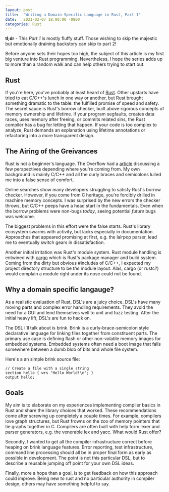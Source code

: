 ```yaml
---
layout: post
title:  "Writing a Domain Specific Language in Rust, Part 1"
date:   2021-02-07 18:00:00 -0800
categories: Rust
---
```


**tl;dr** - This _Part 1_ is mostly fluffy stuff.  Those wishing to skip the majestic but emotionally draining backstory can skip to part 2!

Before anyone sets their hopes too high, the subject of this article is my first big venture into Rust programming.  Nevertheless, I hope the series adds up to more than a random walk and can help others trying to start out.

## Rust

If you're here, you've probably at least heard of [Rust](ttps://www.rust-lang.org). Other upstarts have tried to eat C/C++'s lunch in one way or another, but Rust brought something dramatic to the table: the fulfilled promise of speed and safety.  The secret sauce is Rust's borrow checker, built above rigorous concepts of memory ownership and lifetime. If your program segfaults, creates data races, uses memory after freeing, or commits related sins, the Rust compiler has a bug for letting that happen. If your code is too complex to analyze, Rust demands an explanation using lifetime annotations or refactoring into a more transparent design.

## The Airing of the Greivances

Rust is not a beginner's language. The Overflow had a [article](https://stackoverflow.blog/2020/01/20/what-is-rust-and-why-is-it-so-popular) discussing a few perspectives depending where you're coming from. My own background is mainly C/C++ and all the curly braces and semicolons lulled me into a false sense of comfort.

Online searches show many developers struggling to satisfy Rust's borrow checker. However, if you come from C heritage, you're forcibly drilled in machine memory concepts. I was surprised by the new errors the checker throws, but C/C++ peeps have a head start in the fundamentals. Even when the borrow problems were non-bugs _today_, seeing potential _future_ bugs was welcome.

The biggest problems in this effort were the false starts. Rust's library ecosystem swarms with activity, but lacks especially in documentation. Approaches that appeared promising at first, e.g. the lalrpop parser, lead me to eventually switch gears in dissatisfaction.

Another initial irritation was Rust's module system.  Rust module handling is entwined with [cargo](https://doc.rust-lang.org/cargo) which is Rust's package manager and build system. Coming from the dirty but obvious #includes of C/C++, I expected my project directory structure to be _the_ module layout.  Alas, cargo (or rustc?) would complain a module right under its nose could not be found.

## Why a domain specific langauge?

As a realistic evaluation of Rust, DSL's are a juicy choice. DSL's have many moving parts and complex error handling requirements. They avoid the need for a GUI and lend themselves well to unit and fuzz testing. After the initial heavy lift, DSL's are fun to hack on.

The DSL I'll talk about is brink. Brink is a curly-brace-semicolon style declarative language for linking files together from constituent parts. The primary use case is defining flash or other non-volatile memory images for embedded systems. Embedded systems often need a boot image that falls somewhere between a dumb blob of bits and whole file system.

Here's a an simple brink source file:

    // Create a file with a single string
    section hello { wrs "Hello World!\n"; }
    output hello;

## Goals

My aim is to elaborate on my experiences implementing compiler basics in Rust and share the library choices that worked.  These recommendations come after screwing up completely a couple times. For example, compilers love graph structures, but Rust frowns on the zoo of memory pointers that tie graphs together in C. Compilers are often built with help form lexer and parser generators, e.g. the venerable lex and yacc. What would Rust offer?

Secondly, I wanted to get all the compiler infrastructure correct before heaping on brink language features. Error reporting, test infrastructure, command line processing should all be in proper final form as early as possible in development. The point is not this particular DSL, but to describe a reusable jumping off point for your own DSL ideas.

Finally, more a hope than a goal, is to get feedback on how this approach could improve. Being new to rust and no particular authority in compiler design, others may have something helpful to say.

